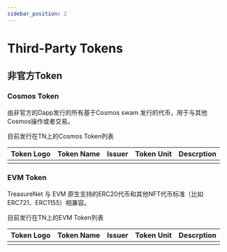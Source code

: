 ```yaml
---
sidebar_position: 2
---
```


# Third-Party Tokens

## 非官方Token

### Cosmos Token

由非官方的Dapp发行的所有基于Cosmos swam 发行的代币，用于与其他Cosmos操作或者交易。

目前发行在TN上的Cosmos Token列表

| Token Logo | Token Name | Issuer | Token Unit | Descrption |
|--|--|--|--|--|
||||||

### EVM Token

TreasureNet 与 EVM 原生支持的ERC20代币和其他NFT代币标准（比如 ERC721、ERC1155）相兼容。

目前发行在TN上的EVM Token列表

| Token Logo | Token Name | Issuer | Token Unit | Descrption |
|--|--|--|--|--|
||||||


